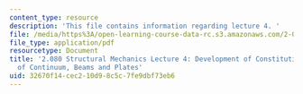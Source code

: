 ```yaml
---
content_type: resource
description: 'This file contains information regarding lecture 4. '
file: /media/https%3A/open-learning-course-data-rc.s3.amazonaws.com/2-080j-structural-mechanics-fall-2013/32670f14cec210d98c5c7fe9dbf73eb6_MIT2_080JF13_Lecture4.pdf
file_type: application/pdf
resourcetype: Document
title: '2.080 Structural Mechanics Lecture 4: Development of Constitutive Equations
  of Continuum, Beams and Plates'
uid: 32670f14-cec2-10d9-8c5c-7fe9dbf73eb6
---
```

